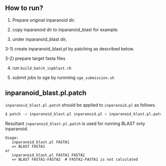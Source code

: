 
## How to run?

1) Prepare original inparanoid dir.

2) copy inparanoid dir to inparanoid_blast for example.

3) under inparanoid_blast dir, 

3-1) create inparanoid_blast.pl by patching as described below.

3-2) prepare target fasta files

4) run `build_batch_inpblast.rb`

5) submit jobs to sge by runnning `sge_submission.sh`

## inparanoid_blast.pl.patch

`inparanoid_blast.pl.patch` should be applied to ``inparanoid.pl`` as follows.

```bash
$ patch -o inparanoid_blast.pl inparanoid.pl < inparanoid_blast.pl.patch
```

Resultant ``inparanoid_blast.pl.patch`` is used for running BLAST only inparanoid.

```
Usage:
   inparanoid_blast.pl FASTA1
   => BLAST FASTA1
or
   inparanoid_blast.pl FASTA1 FASTA2
   => BLAST FASTA1-FASTA2  # FASTA2-FASTA1 is not calculated
```
